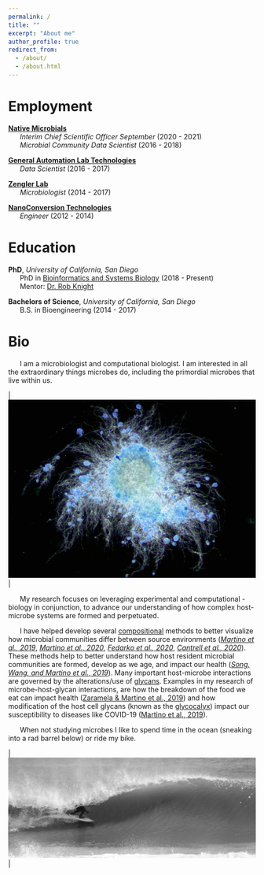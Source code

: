 ```yaml
---
permalink: /
title: ""
excerpt: "About me"
author_profile: true
redirect_from: 
  - /about/
  - /about.html
---
```


Employment
======

**[Native Microbials](https://www.nativemicrobials.com/)** <br/>
&nbsp;&nbsp;&nbsp;&nbsp;&nbsp;&nbsp;*Interim Chief Scientific Officer September* (2020 - 2021) <br/>
&nbsp;&nbsp;&nbsp;&nbsp;&nbsp;&nbsp;*Microbial Community Data Scientist* (2016 - 2018) <br/>

**[General Automation Lab Technologies](https://www.galt-inc.com/)** <br/>
&nbsp;&nbsp;&nbsp;&nbsp;&nbsp;&nbsp;*Data Scientist* (2016 - 2017) <br/>

**[Zengler Lab](https://www.zenglerlab.com/)** <br/>
&nbsp;&nbsp;&nbsp;&nbsp;&nbsp;&nbsp;*Microbiologist* (2014 - 2017) <br/>

**[NanoConversion Technologies](https://www.crunchbase.com/organization/nanoconversion-technologies#section-overview)** <br/>
&nbsp;&nbsp;&nbsp;&nbsp;&nbsp;&nbsp;*Engineer* (2012 - 2014) <br/>

Education
======

**PhD**, *University of California, San Diego* <br/>
&nbsp;&nbsp;&nbsp;&nbsp;&nbsp;&nbsp;PhD in [Bioinformatics and Systems Biology](https://bioinformatics.ucsd.edu/) (2018 - Present) <br/>
&nbsp;&nbsp;&nbsp;&nbsp;&nbsp;&nbsp;Mentor: [Dr. Rob Knight](https://knightlab.ucsd.edu/)

**Bachelors of Science**, *University of California, San Diego* <br/>
&nbsp;&nbsp;&nbsp;&nbsp;&nbsp;&nbsp;B.S. in Bioengineering (2014 - 2017)

Bio
======

&nbsp;&nbsp;&nbsp;&nbsp;&nbsp;&nbsp;I am a microbiologist and computational biologist. I am interested in all the extraordinary things microbes do, including the primordial microbes that live within us.  

| ![fungi](/images/fungi2.jpg) | <br/>

&nbsp;&nbsp;&nbsp;&nbsp;&nbsp;&nbsp;My research focuses on leveraging experimental and computational -biology in conjunction, to advance our understanding of how complex host-microbe systems are formed and perpetuated.

&nbsp;&nbsp;&nbsp;&nbsp;&nbsp;&nbsp;I have helped develop several [compositional](https://en.wikipedia.org/wiki/Compositional_data) methods to better visualize how microbial communities differ between source environments (*[Martino et al., 2019](https://journals.asm.org/doi/full/10.1128/mSystems.00016-19)*, *[Martino et al., 2020](https://www.nature.com/articles/s41587-020-0660-7)*, *[Fedarko et al., 2020](https://doi.org/10.1093/nargab/lqaa023)*, *[Cantrell et al., 2020](https://journals.asm.org/doi/full/10.1128/mSystems.01216-20)*). These methods help to better understand how host resident microbial communities are formed, develop as we age, and impact our health (*[Song, Wang, and Martino et al., 2019](https://www.cell.com/med/fulltext/S2666-6340(21)00203-8)*). Many important host-microbe interactions are governed by the alterations/use of [glycans](https://en.wikipedia.org/wiki/Glycan]). Examples in my research of microbe-host-glycan interactions, are how the breakdown of the food we eat can impact health ([Zaramela & Martino et al., 2019](https://www.nature.com/articles/s41564-019-0564-9)) and how modification of the host cell glycans (known as the [glycocalyx](https://en.wikipedia.org/wiki/Glycocalyx)) impact our susceptibility to diseases like COVID-19 ([Martino et al., 2019](https://www.biorxiv.org/content/10.1101/2020.08.17.238444v1.full)). 

&nbsp;&nbsp;&nbsp;&nbsp;&nbsp;&nbsp;When not studying microbes I like to spend time in the ocean (sneaking into a rad barrel below) or ride my bike.

| ![surfing](/images/surfing_crop_more.png) | 